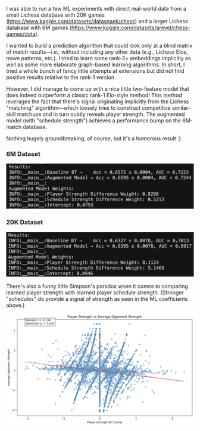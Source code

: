 I was able to run a few ML experiments with direct real-world data from a small Lichess database with 20K games (https://www.kaggle.com/datasets/datasnaek/chess) and a larger Lichess database with 6M games (https://www.kaggle.com/datasets/arevel/chess-games/data). 

I wanted to build a prediction algorithm that could look only at a blind matrix of match results—i.e., without including any other data (e.g., Lichess Elos, move patterns, etc.). I tried to learn some rank-2+ embeddings implicitly as well as some more elaborate graph-based learning algorithms. In short, I tried a whole bunch of fancy little attempts at extensions but did not find positive results relative to the rank-1 version. 

However, I did manage to come up with a nice little two-feature model that does indeed outperform a classic rank-1 Elo-style method! This method leverages the fact that there's signal originating implicitly from the Lichess "matching" algorithm—which loosely tries to construct competitive similar-skill matchups and in turn subtly reveals player strength. The augmented model (with "schedule strength") achieves a performance bump on the 6M-match database.  

Nothing hugely groundbreaking, of course, but it's a humorous result :)

### 6M Dataset

![6M Results](results/results_6M.png)

### 20K Dataset

![20K Results](results/results_20K.png)

There's also a funny little Simpson's paradox when it comes to comparing learned player strength with learned player schedule strength. (Stronger "schedules" do provide a signal of strength as seen in the ML coefficients above.)

![Plot](results/plot.png)
